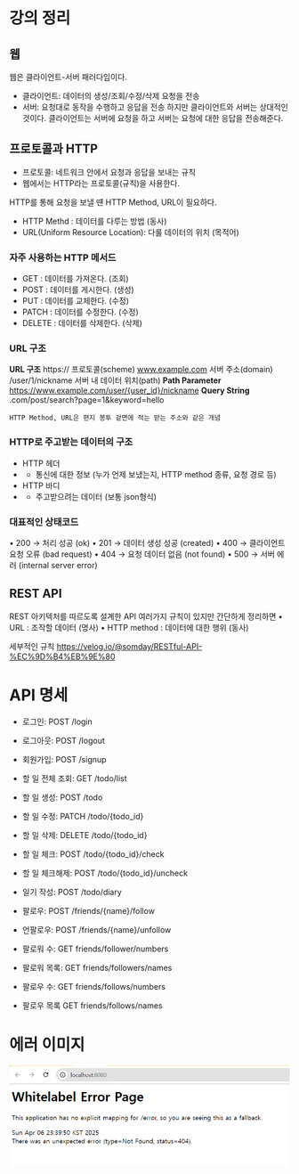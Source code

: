 # 강의 정리
## 웹
웹은 클라이언트-서버 패러다임이다.
- 클라이언트: 데이터의 생성/조회/수정/삭제 요청을 전송
- 서버: 요청대로 동작을 수행하고 응답을 전송
하지만 클라이언트와 서버는 상대적인 것이다. 클라이언트는 서버에 요청을 하고 서버는 요청에 대한 응답을 전송해준다.

## 프로토콜과 HTTP
- 프로토콜: 네트워크 안에서 요청과 응답을 보내는 규칙
- 웹에서는 HTTP라는 프로토콜(규칙)을 사용한다.

HTTP를 통해 요청을 보낼 떈 HTTP Method, URL이 필요하다.
- HTTP Methd : 데이터를 다루는 방법 (동사)
- URL(Uniform Resource Location): 다룰 데이터의 위치 (목적어)

### 자주 사용하는 HTTP 메서드
- GET : 데이터를 가져온다. (조회)
- POST : 데이터를 게시한다. (생성)
- PUT : 데이터를 교체한다. (수정)
- PATCH : 데이터를 수정한다. (수정)
- DELETE : 데이터를 삭제한다. (삭제)

### URL 구조
**URL 구조**
https:// 프로토콜(scheme)
www.example.com 서버 주소(domain)
/user/1/nickname 서버 내 데이터 위치(path)
**Path Parameter**
https://www.example.com/user/{user_id}/nickname
**Query String**
.com/post/search?page=1&keyword=hello

    HTTP Method, URL은 편지 봉투 겉면에 적는 받는 주소와 같은 개념

### HTTP로 주고받는 데이터의 구조
- HTTP 헤더
- - 통신에 대한 정보 (누가 언제 보냈는지, HTTP method 종류, 요청 경로 등)
- HTTP 바디
- - 주고받으려는 데이터 (보통 json형식)

### 대표적인 상태코드
• 200 → 처리 성공 (ok)
• 201 → 데이터 생성 성공 (created)
• 400 → 클라이언트 요청 오류 (bad request)
• 404 → 요청 데이터 없음 (not found)
• 500 → 서버 에러 (internal server error)

## REST API
REST 아키텍처를 따르도록 설계한 API
여러가지 규칙이 있지만 간단하게 정리하면
• URL : 조작할 데이터 (명사)
• HTTP method : 데이터에 대한 행위 (동사)

세부적인 규칙 https://velog.io/@somday/RESTful-API-%EC%9D%B4%EB%9E%80


# API 명세
- 로그인: POST /login
- 로그아웃: POST /logout
- 회원가입: POST /signup

- 할 일 전체 조회: GET /todo/list
- 할 일 생성: POST /todo
- 할 일 수정: PATCH /todo/{todo_id}
- 할 일 삭제: DELETE /todo/{todo_id}
- 할 일 체크: POST /todo/{todo_id}/check
- 할 일 체크해제: POST /todo/{todo_id}/uncheck
- 일기 작성: POST /todo/diary

- 팔로우: POST /friends/{name}/follow
- 언팔로우: POST /friends/{name}/unfollow
- 팔로워 수: GET friends/follower/numbers
- 팔로워 목록: GET friends/followers/names
- 팔로우 수: GET friends/follows/numbers
- 팔로우 목록 GET friends/follows/names

# 에러 이미지
![alt text](image.png)